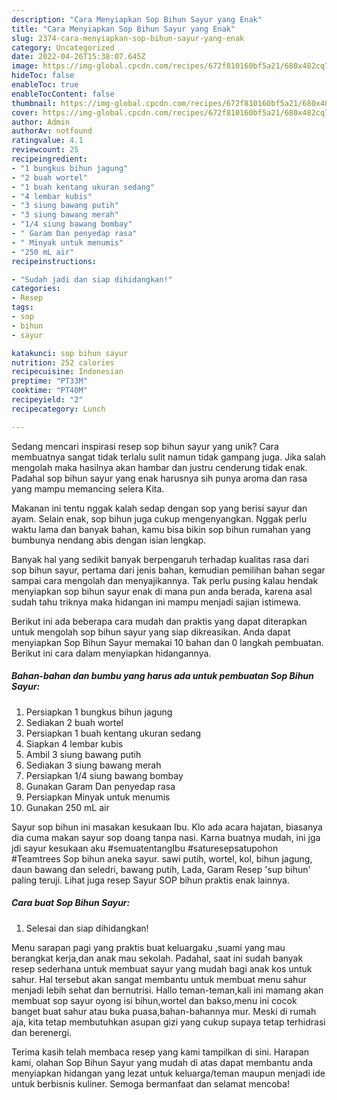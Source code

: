 ```yaml
---
description: "Cara Menyiapkan Sop Bihun Sayur yang Enak"
title: "Cara Menyiapkan Sop Bihun Sayur yang Enak"
slug: 2374-cara-menyiapkan-sop-bihun-sayur-yang-enak
category: Uncategorized
date: 2022-04-26T15:38:07.645Z
image: https://img-global.cpcdn.com/recipes/672f810160bf5a21/680x482cq70/sop-bihun-sayur-foto-resep-utama.jpg
hideToc: false
enableToc: true
enableTocContent: false
thumbnail: https://img-global.cpcdn.com/recipes/672f810160bf5a21/680x482cq70/sop-bihun-sayur-foto-resep-utama.jpg
cover: https://img-global.cpcdn.com/recipes/672f810160bf5a21/680x482cq70/sop-bihun-sayur-foto-resep-utama.jpg
author: Admin
authorAv: notfound
ratingvalue: 4.1
reviewcount: 25
recipeingredient:
- "1 bungkus bihun jagung"
- "2 buah wortel"
- "1 buah kentang ukuran sedang"
- "4 lembar kubis"
- "3 siung bawang putih"
- "3 siung bawang merah"
- "1/4 siung bawang bombay"
- " Garam Dan penyedap rasa"
- " Minyak untuk menumis"
- "250 mL air"
recipeinstructions:

- "Sudah jadi dan siap dihidangkan!"
categories:
- Resep
tags:
- sop
- bihun
- sayur

katakunci: sop bihun sayur 
nutrition: 252 calories
recipecuisine: Indonesian
preptime: "PT33M"
cooktime: "PT40M"
recipeyield: "2"
recipecategory: Lunch

---
```





Sedang mencari inspirasi resep sop bihun sayur yang unik? Cara membuatnya sangat tidak terlalu sulit namun tidak gampang juga. Jika salah mengolah maka hasilnya akan hambar dan justru cenderung tidak enak. Padahal sop bihun sayur yang enak harusnya sih punya aroma dan rasa yang mampu memancing selera Kita.





Makanan ini tentu nggak kalah sedap dengan sop yang berisi sayur dan ayam. Selain enak, sop bihun juga cukup mengenyangkan. Nggak perlu waktu lama dan banyak bahan, kamu bisa bikin sop bihun rumahan yang bumbunya nendang abis dengan isian lengkap.

Banyak hal yang sedikit banyak berpengaruh terhadap kualitas rasa dari sop bihun sayur, pertama dari jenis bahan, kemudian pemilihan bahan segar sampai cara mengolah dan menyajikannya. Tak perlu pusing kalau hendak menyiapkan sop bihun sayur enak di mana pun anda berada, karena asal sudah tahu triknya maka hidangan ini mampu menjadi sajian istimewa.






Berikut ini ada beberapa cara mudah dan praktis yang dapat diterapkan untuk mengolah sop bihun sayur yang siap dikreasikan. Anda dapat menyiapkan Sop Bihun Sayur memakai 10 bahan dan 0 langkah pembuatan. Berikut ini cara dalam menyiapkan hidangannya.

<!--inarticleads1-->

##### Bahan-bahan dan bumbu yang harus ada untuk pembuatan Sop Bihun Sayur:

1. Persiapkan 1 bungkus bihun jagung
1. Sediakan 2 buah wortel
1. Persiapkan 1 buah kentang ukuran sedang
1. Siapkan 4 lembar kubis
1. Ambil 3 siung bawang putih
1. Sediakan 3 siung bawang merah
1. Persiapkan 1/4 siung bawang bombay
1. Gunakan  Garam Dan penyedap rasa
1. Persiapkan  Minyak untuk menumis
1. Gunakan 250 mL air


Sayur sop bihun ini masakan kesukaan Ibu. Klo ada acara hajatan, biasanya dia cuma makan sayur sop doang tanpa nasi. Karna buatnya mudah, ini jga jdi sayur kesukaan aku #semuatentangIbu #saturesepsatupohon #Teamtrees Sop bihun aneka sayur. sawi putih, wortel, kol, bihun jagung, daun bawang dan seledri, bawang putih, Lada, Garam Resep &#39;sup bihun&#39; paling teruji. Lihat juga resep Sayur SOP bihun praktis enak lainnya. 

<!--inarticleads2-->

##### Cara buat Sop Bihun Sayur:


1. Selesai dan siap dihidangkan!

Menu sarapan pagi yang praktis buat keluargaku ,suami yang mau berangkat kerja,dan anak mau sekolah. Padahal, saat ini sudah banyak resep sederhana untuk membuat sayur yang mudah bagi anak kos untuk sahur. Hal tersebut akan sangat membantu untuk membuat menu sahur menjadi lebih sehat dan bernutrisi. Hallo teman-teman,kali ini mamang akan membuat sop sayur oyong isi bihun,wortel dan bakso,menu ini cocok banget buat sahur atau buka puasa,bahan-bahannya mur. Meski di rumah aja, kita tetap membutuhkan asupan gizi yang cukup supaya tetap terhidrasi dan berenergi. 

Terima kasih telah membaca resep yang kami tampilkan di sini. Harapan kami, olahan Sop Bihun Sayur yang mudah di atas dapat membantu anda menyiapkan hidangan yang lezat untuk keluarga/teman maupun menjadi ide untuk berbisnis kuliner. Semoga bermanfaat dan selamat mencoba!
